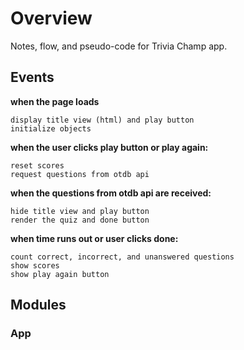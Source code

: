 # Overview
Notes, flow, and pseudo-code for Trivia Champ app.

## Events
**when the page loads**
```
display title view (html) and play button
initialize objects
```

**when the user clicks play button or play again:**
```
reset scores
request questions from otdb api
```

**when the questions from otdb api are received:**
```
hide title view and play button
render the quiz and done button
```

**when time runs out or user clicks done:**
```
count correct, incorrect, and unanswered questions
show scores
show play again button
```  

## Modules
### App
